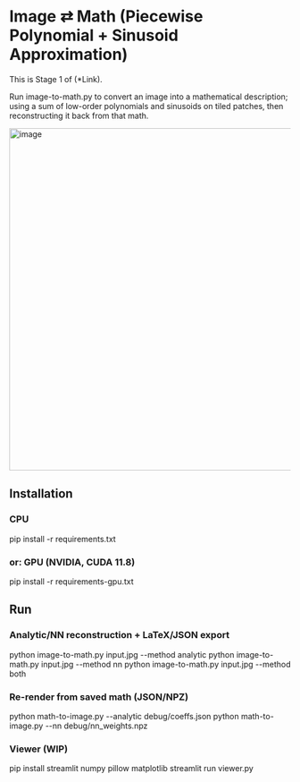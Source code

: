 # Image ⇄ Math (Piecewise Polynomial + Sinusoid Approximation)

This is Stage 1 of (*Link).

Run image-to-math.py to convert an image into a mathematical description; using a sum of low-order polynomials and sinusoids on tiled patches, then reconstructing it back from that math.

<img width="1622" height="612" alt="image" src="https://github.com/user-attachments/assets/d84eb1b9-7967-4fa4-90fd-1a33540c5ebb" />

## Installation

### CPU
pip install -r requirements.txt

### or: GPU (NVIDIA, CUDA 11.8)
pip install -r requirements-gpu.txt


## Run

### Analytic/NN reconstruction + LaTeX/JSON export
python image-to-math.py  input.jpg  --method analytic
python image-to-math.py  input.jpg  --method nn
python image-to-math.py  input.jpg  --method both

### Re-render from saved math (JSON/NPZ)
python math-to-image.py --analytic debug/coeffs.json
python math-to-image.py --nn debug/nn_weights.npz

### Viewer (WIP)
pip install streamlit numpy pillow matplotlib
streamlit run viewer.py
